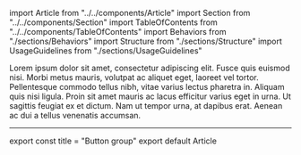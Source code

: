 import Article from "../../components/Article"
import Section from "../../components/Section"
import TableOfContents from "../../components/TableOfContents"
import Behaviors from "./sections/Behaviors"
import Structure from "./sections/Structure"
import UsageGuidelines from "./sections/UsageGuidelines"

Lorem ipsum dolor sit amet, consectetur adipiscing elit. Fusce
quis euismod nisi. Morbi metus mauris, volutpat ac aliquet eget,
laoreet vel tortor. Pellentesque commodo tellus nibh, vitae
varius lectus pharetra in. Aliquam quis nisi ligula. Proin sit
amet mauris ac lacus efficitur varius eget in urna. Ut sagittis
feugiat ex et dictum. Nam ut tempor urna, at dapibus erat.
Aenean ac dui a tellus venenatis accumsan.

***

<Section title="Table of Contents">
  <TableOfContents />
</Section>
<Section title="Structure">
    <Structure />
</Section>
<Section title="Behaviors">
  <Behaviors />
</Section>
<Section title="Usage guidelines">
  <UsageGuidelines />
</Section>

export const title = "Button group"
export default Article
